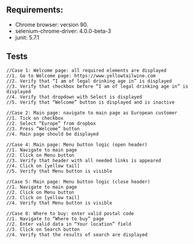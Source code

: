 Requirements:
----------------------------
- Chrome browser: version 90.
- selenium-chrome-driver: 4.0.0-beta-3
- junit: 5.7.1


Tests
----------------------------
    //Case 1: Welcome page: all required elements are displayed
    //1. Go to Welcome page: https://www.yellowtailwine.com
    //2. Verify that “I am of legal drinking age in” is displayed
    //3. Verify that checkbox before “I am of legal drinking age in” is displayed
    //4. Verify that dropdown with Select is displayed
    //5. Verify that “Welcome” button is displayed and is inactive

    //Case 2: Main page: navigate to main page as European customer
    //1. Tick on checkbox
    //2. Select “Europe” from dropbox
    //3. Press “Welcome” button
    //4. Main page should be displayed
    
    //Case 4: Main page: Menu button logic (open header)
    //1. Navigate to main page
    //2. Click on Menu button
    //3. Verify that header with all needed links is appeared
    //4. Click on [yellow tail]
    //5. Verify that Menu button is visible
    
    //Case 5: Main page: Menu button logic (close header)
    //1. Navigate to main page
    //2. Click on Menu button
    //3. Click on [yellow tail]
    //4. Verify that Menu button is visible
    
    //Case 8: Where to buy: enter valid postal code
    //1. Navigate to “Where to buy” page
    //2. Enter valid data in “Your location” field
    //3. Click on Search button
    //4. Verify that the results of search are displayed    